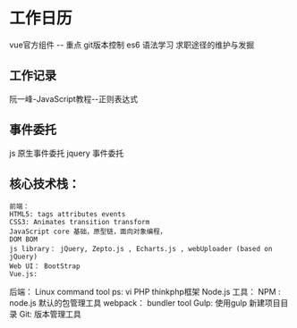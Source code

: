 # 工作日历

  vue官方组件 -- 重点
  git版本控制
  es6 语法学习
  求职途径的维护与发掘

## 工作记录

  阮一峰-JavaScript教程--正则表达式

## 事件委托

js 原生事件委托
jquery 事件委托

## 核心技术栈：

    前端：
    HTML5: tags attributes events
    CSS3: Animates transition transform
    JavaScript core 基础，原型链，面向对象编程，
    DOM BOM
    js library： jQuery, Zepto.js , Echarts.js , webUploader (based on jQuery)
    Web UI： BootStrap
    Vue.js:
  后端：
    Linux command tool
      ps: vi
    PHP
    thinkphp框架
    Node.js
  工具：
    NPM : node.js 默认的包管理工具
    webpack： bundler tool
    Gulp: 使用gulp 新建项目目录
    Git: 版本管理工具
